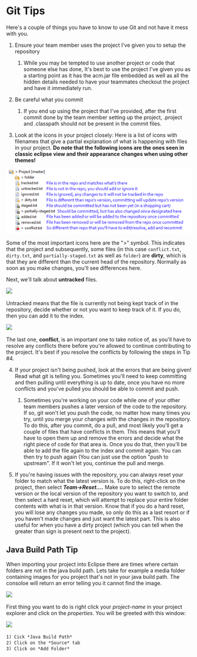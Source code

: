 # Git Tips

Here's a couple of things you have to know to use Git and not have it
mess with you.

1)  Ensure your team member uses the project I've given you to setup the
    repository
    
    1.  While you may be tempted to use another project or code that
        someone else has done, It's best to use the project I've given
        you as a starting point as it has the acm.jar file embedded as
        well as all the hidden details needed to have your teammates
        checkout the project and have it immediately run.

2)  Be careful what you commit
    
    1.  If you end up using the project that I've provided, after the
        first commit done by the team member setting up the project,
        .project and .classpath should not be present in the commit
        files.

3)  Look at the icons in your project closely: Here is a list of icons
    with filenames that give a partial explanation of what is happening
    with files in your project. **Do note that the following icons are 
    the ones seen in classic eclipse view and their appearance
    changes when using other themes!** 

![](gittips/media/image1.png)

Some of the most important icons here are the "\>" symbol. This
indicates that the project and subsequently, some files (in this case
```conflict.txt```, ```dirty.txt```, and ```partially-staged.txt``` as well as ```folder```) are
**dirty**, which is that they are different than the current head of the
repository. Normally as soon as you make changes, you'll see differences
here.

Next, we'll talk about **untracked** files.

![](gittips/media/untracked.png)

Untracked means that the file is currently not being kept track of in
the repository, decide whether or not you want to keep track of it. If
you do, then you can add it to the index.

![](gittips/media/conflict.PNG)

The last one, **conflict**, is an important one to take notice of, as you'll 
have to resolve any conflicts there before you're allowed to continue 
contributing to the project. It's best if you resolve the conflicts 
by following the steps in Tip \#4.

4)  If your project isn't being pushed, look at the errors that are
    being given\! Read what git is telling you. Sometimes you'll need to
    keep committing and then pulling until everything is up to date,
    once you have no more conflicts and you've pulled you should be able
    to commit and push.
    
    1.  Sometimes you're working on your code while one of your other
        team members pushes a later version of the code to the
        repository. If so, git won't let you push the code, no matter
        how many times you try, until you merge your changes with the
        changes in the repository. To do this, after you commit, do a
        pull, and most likely you'll get a couple of files that have
        conflicts in them. This means that you'll have to open them up
        and remove the errors and decide what the right piece of code
        for that area is. Once you do that, then you'll be able to add
        the file again to the index and commit again. You can then try
        to push again (You can just use the option "push to upstream".
        If it won't let you, continue the pull and merge.

5)  If you're having issues with the repository, you can always reset
    your folder to match what the latest version is. To do this,
    right-click on the project, then select ***Team-\>Reset….*** Make
    sure to select the remote version or the local version of the
    repository you want to switch to, and then select a hard reset,
    which will attempt to replace your entire folder contents with what
    is in that version. Know that if you do a hard reset, you will lose
    any changes you made, so only do this as a last resort or if you
    haven't made changes and just want the latest part. This is also
    useful for when you have a dirty project (which you can tell when
    the greater than sign is present next to the project).
    
## Java Build Path Tip

When importing your project into Eclipse there are times where certain 
folders are not in the java build path. Lets take for example a media folder 
containing images for you project that's not in your java build path. 
The consoloe will return an error telling you it cannot find the image.

![](gittips/media/cannotFindImage.png)

First thing you want to do is right click your *project-name* in 
your project explorer and click on the *properties*. You will be greeted
with this window: 
    
![](gittips/media/propertiesPage.png)

    1) Cick *Java Build Path*
    2) Click on the *Source* tab
    3) Click on *Add Folder*

    

    
